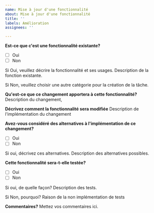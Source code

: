 ```yaml
---
name: Mise à jour d'une fonctionnalité
about: Mise à jour d'une fonctionnalité
title: ''
labels: Amélioration
assignees: ''

---
```


**Est-ce que c'est une fonctionnalité existante?**
- [ ] Oui
- [ ] Non

Si Oui, veuillez décrire la fonctionnalité et ses usages.
Description de la fonction existante.

Si Non, veuillez choisir une autre catégorie pour la création de la tâche.

**Qu'est-ce que ce changement apportera à cette fonctionnalité?**
Description du changement,

**Décrivez comment la fonctionnalité sera modifiée**
Description de l'implémentation du changement

**Avez-vous considéré des alternatives à l'implémentation de ce changement?**
- [ ] Oui
- [ ] Non

Si oui, décrivez ces alternatives.
Description des alternatives possibles.

**Cette fonctionnalité sera-t-elle testée?**
- [ ] Oui
- [ ] Non

Si oui, de quelle façon?
Description des tests.

Si Non, pourquoi?
Raison de la non implémentation de tests

**Commentaires?**
Mettez vos commentaires ici.
